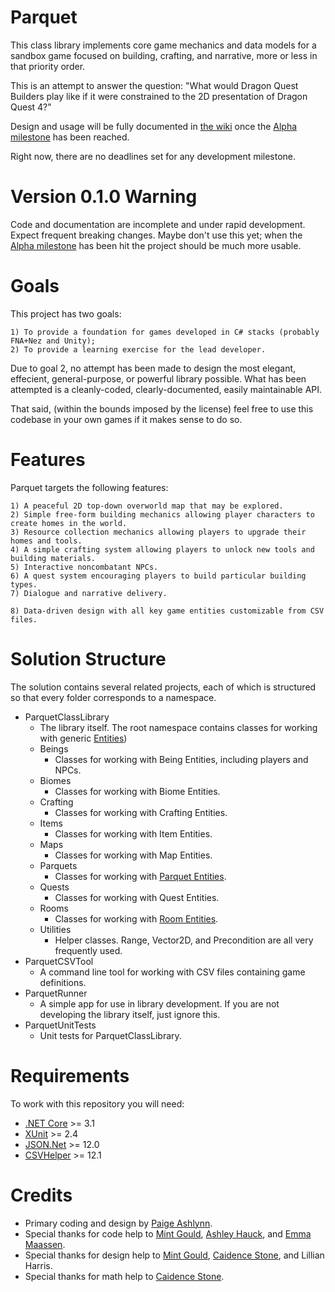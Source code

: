 # Parquet

This class library implements core game mechanics and data models for a sandbox game focused on building, crafting, and narrative, more or less in that priority order.

This is an attempt to answer the question:  "What would Dragon Quest Builders play like if it were constrained to the 2D presentation of Dragon Quest 4?"

Design and usage will be fully documented in [the wiki](https://github.com/mxashlynn/Parquet/wiki) once the [Alpha milestone](https://github.com/mxashlynn/Parquet/milestone/2) has been reached.

Right now, there are no deadlines set for any development milestone.

# Version 0.1.0 Warning

Code and documentation are incomplete and under rapid development.  Expect frequent breaking changes.  Maybe don't use this yet; when the [Alpha milestone](https://github.com/mxashlynn/Parquet/milestone/2) has been hit the project should be much more usable.

# Goals

This project has two goals:

    1) To provide a foundation for games developed in C# stacks (probably FNA+Nez and Unity);
    2) To provide a learning exercise for the lead developer.

Due to goal 2, no attempt has been made to design the most elegant, effecient, general-purpose, or powerful library possible.
What has been attempted is a cleanly-coded, clearly-documented, easily maintainable API.

That said, (within the bounds imposed by the license) feel free to use this codebase in your own games if it makes sense to do so.

# Features

Parquet targets the following features:

    1) A peaceful 2D top-down overworld map that may be explored.
    2) Simple free-form building mechanics allowing player characters to create homes in the world.
    3) Resource collection mechanics allowing players to upgrade their homes and tools.
    4) A simple crafting system allowing players to unlock new tools and building materials.
    5) Interactive noncombatant NPCs.
    6) A quest system encouraging players to build particular building types.
    7) Dialogue and narrative delivery.

    8) Data-driven design with all key game entities customizable from CSV files.

# Solution Structure

The solution contains several related projects, each of which is structured so that every folder corresponds to a namespace.

- ParquetClassLibrary
    - The library itself. The root namespace contains classes for working with generic [Entities](https://github.com/mxashlynn/Parquet/wiki/2.-How-Parquet-Handles-Game-Objects))
    - Beings
        - Classes for working with Being Entities, including players and NPCs.
    - Biomes
        - Classes for working with Biome Entities.
    - Crafting
        - Classes for working with Crafting Entities.
    - Items
        - Classes for working with Item Entities.
    - Maps
        - Classes for working with Map Entities.
    - Parquets
        - Classes for working with [Parquet Entities](https://github.com/mxashlynn/Parquet/wiki/3.-How-Parquets-Work).
    - Quests
        - Classes for working with Quest Entities.
    - Rooms
        - Classes for working with [Room Entities](https://github.com/mxashlynn/Parquet/wiki/4.-Room-Detection-and-Type-Assignment).
    - Utilities
        - Helper classes.  Range, Vector2D, and Precondition are all very frequently used.
- ParquetCSVTool
    - A command line tool for working with CSV files containing game definitions.
- ParquetRunner
    - A simple app for use in library development.  If you are not developing the library itself, just ignore this.
- ParquetUnitTests
    - Unit tests for ParquetClassLibrary.

# Requirements

To work with this repository you will need:

- [.NET Core](https://dotnet.microsoft.com/download/dotnet-core) >= 3.1
- [XUnit](https://github.com/xunit/xunit) >= 2.4
- [JSON.Net](https://www.newtonsoft.com/) >= 12.0
- [CSVHelper](https://joshclose.github.io/CsvHelper/)  >= 12.1

# Credits
- Primary coding and design by [Paige Ashlynn](https://github.com/mxashlynn/).
- Special thanks for code help to [Mint Gould](https://github.com/WispyMouse), [Ashley Hauck](https://github.com/khyperia), and [Emma Maassen](https://github.com/Enichan).
- Special thanks for design help to [Mint Gould](https://github.com/WispyMouse), [Caidence Stone](https://github.com/caidencestone), and Lillian Harris.
- Special thanks for math help to [Caidence Stone](https://github.com/caidencestone).
